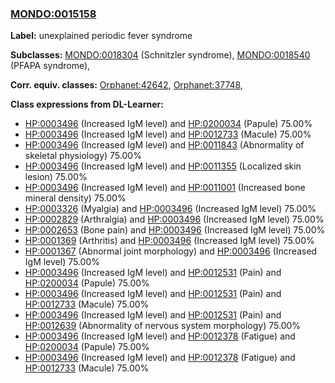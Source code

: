 
### [MONDO:0015158](http://purl.obolibrary.org/obo/MONDO_0015158)
**Label:** unexplained periodic fever syndrome

**Subclasses:** [MONDO:0018304](http://purl.obolibrary.org/obo/MONDO_0018304) (Schnitzler syndrome), [MONDO:0018540](http://purl.obolibrary.org/obo/MONDO_0018540) (PFAPA syndrome), 

**Corr. equiv. classes:** [Orphanet:42642](http://www.orpha.net/ORDO/Orphanet_42642), [Orphanet:37748](http://www.orpha.net/ORDO/Orphanet_37748), 

**Class expressions from DL-Learner:**

- [HP:0003496](http://purl.obolibrary.org/obo/HP_0003496) (Increased IgM level) and [HP:0200034](http://purl.obolibrary.org/obo/HP_0200034) (Papule) 75.00%
- [HP:0003496](http://purl.obolibrary.org/obo/HP_0003496) (Increased IgM level) and [HP:0012733](http://purl.obolibrary.org/obo/HP_0012733) (Macule) 75.00%
- [HP:0003496](http://purl.obolibrary.org/obo/HP_0003496) (Increased IgM level) and [HP:0011843](http://purl.obolibrary.org/obo/HP_0011843) (Abnormality of skeletal physiology) 75.00%
- [HP:0003496](http://purl.obolibrary.org/obo/HP_0003496) (Increased IgM level) and [HP:0011355](http://purl.obolibrary.org/obo/HP_0011355) (Localized skin lesion) 75.00%
- [HP:0003496](http://purl.obolibrary.org/obo/HP_0003496) (Increased IgM level) and [HP:0011001](http://purl.obolibrary.org/obo/HP_0011001) (Increased bone mineral density) 75.00%
- [HP:0003326](http://purl.obolibrary.org/obo/HP_0003326) (Myalgia) and [HP:0003496](http://purl.obolibrary.org/obo/HP_0003496) (Increased IgM level) 75.00%
- [HP:0002829](http://purl.obolibrary.org/obo/HP_0002829) (Arthralgia) and [HP:0003496](http://purl.obolibrary.org/obo/HP_0003496) (Increased IgM level) 75.00%
- [HP:0002653](http://purl.obolibrary.org/obo/HP_0002653) (Bone pain) and [HP:0003496](http://purl.obolibrary.org/obo/HP_0003496) (Increased IgM level) 75.00%
- [HP:0001369](http://purl.obolibrary.org/obo/HP_0001369) (Arthritis) and [HP:0003496](http://purl.obolibrary.org/obo/HP_0003496) (Increased IgM level) 75.00%
- [HP:0001367](http://purl.obolibrary.org/obo/HP_0001367) (Abnormal joint morphology) and [HP:0003496](http://purl.obolibrary.org/obo/HP_0003496) (Increased IgM level) 75.00%
- [HP:0003496](http://purl.obolibrary.org/obo/HP_0003496) (Increased IgM level) and [HP:0012531](http://purl.obolibrary.org/obo/HP_0012531) (Pain) and [HP:0200034](http://purl.obolibrary.org/obo/HP_0200034) (Papule) 75.00%
- [HP:0003496](http://purl.obolibrary.org/obo/HP_0003496) (Increased IgM level) and [HP:0012531](http://purl.obolibrary.org/obo/HP_0012531) (Pain) and [HP:0012733](http://purl.obolibrary.org/obo/HP_0012733) (Macule) 75.00%
- [HP:0003496](http://purl.obolibrary.org/obo/HP_0003496) (Increased IgM level) and [HP:0012531](http://purl.obolibrary.org/obo/HP_0012531) (Pain) and [HP:0012639](http://purl.obolibrary.org/obo/HP_0012639) (Abnormality of nervous system morphology) 75.00%
- [HP:0003496](http://purl.obolibrary.org/obo/HP_0003496) (Increased IgM level) and [HP:0012378](http://purl.obolibrary.org/obo/HP_0012378) (Fatigue) and [HP:0200034](http://purl.obolibrary.org/obo/HP_0200034) (Papule) 75.00%
- [HP:0003496](http://purl.obolibrary.org/obo/HP_0003496) (Increased IgM level) and [HP:0012378](http://purl.obolibrary.org/obo/HP_0012378) (Fatigue) and [HP:0012733](http://purl.obolibrary.org/obo/HP_0012733) (Macule) 75.00%


